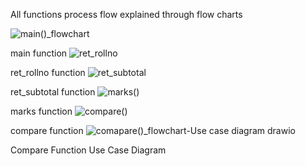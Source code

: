 All functions process flow explained through flow charts

![main()_flowchart](https://user-images.githubusercontent.com/98812321/153709760-0f27afcd-91fb-4ca6-b21b-7a1e7ad2cc8b.png)

main function
![ret_rollno](https://user-images.githubusercontent.com/98812321/153709779-94711348-80af-40a2-94f0-d4debcddce9d.png)

ret_rollno function
![ret_subtotal](https://user-images.githubusercontent.com/98812321/153709789-52be0a9d-a89c-4e5c-ad1b-9e0e6a958924.png)

ret_subtotal function
![marks()](https://user-images.githubusercontent.com/98812321/153709799-ac4c2f53-27d2-45d7-900a-fd8a57c5137a.png)

marks function
![compare()](https://user-images.githubusercontent.com/98812321/153709801-39a7ed9f-2502-4226-b683-ef15226398b7.png)

compare function
![comapare()_flowchart-Use case diagram drawio](https://user-images.githubusercontent.com/98812321/153711093-3b2ee5ff-a9ed-4a39-aa65-204e64320ef5.png)
  
  Compare Function Use Case Diagram
